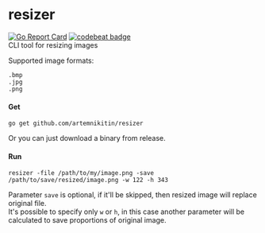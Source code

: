 # resizer
[![Go Report Card](https://goreportcard.com/badge/artemnikitin/resizer)](https://goreportcard.com/report/artemnikitin/resizer)   [![codebeat badge](https://codebeat.co/badges/a7b8b098-eca8-430f-9710-5acdced1d21b)](https://codebeat.co/projects/github-com-artemnikitin-resizer)    
CLI tool for resizing images   

Supported image formats:
```
.bmp
.jpg
.png
```

#### Get
``` 
go get github.com/artemnikitin/resizer   
``` 
Or you can just download a binary from release.

#### Run
```
resizer -file /path/to/my/image.png -save /path/to/save/resized/image.png -w 122 -h 343
```
Parameter `save` is optional, if it'll be skipped, then resized image will replace original file.    
It's possible to specify only `w` or `h`, in this case another parameter will be calculated to save proportions of original image.
